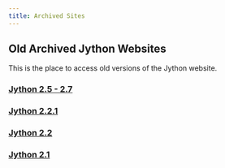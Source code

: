```yaml
---
title: Archived Sites
---
```

## Old Archived Jython Websites
This is the place to access old versions of the Jython website.

### [Jython 2.5 - 2.7](http://www.jython.org/)

### [Jython 2.2.1](http://www.jython.org/archive/221/index.html)

### [Jython 2.2](http://www.jython.org/archive/22/index.html)

### [Jython 2.1](http://www.jython.org/archive/21/index.html)

